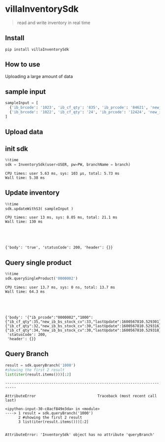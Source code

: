 # villaInventorySdk
> read and write inventory in real time


## Install

`pip install villaInventorySdk`

## How to use

Uploading a large amount of data

## sample input

```python
sampleInput = [ 
  {'ib_brcode': '1023', 'ib_cf_qty': '835', 'ib_prcode': '84621', 'new_ib_vs_stock_cv': '839'},
  {'ib_brcode': '1022', 'ib_cf_qty': '24', 'ib_prcode': '12424', 'new_ib_vs_stock_cv': '21'}
]
```

## Upload data

## init sdk

```python
%%time
sdk = InventorySdk(user=USER, pw=PW, branchName = branch)
```

    CPU times: user 5.63 ms, sys: 103 µs, total: 5.73 ms
    Wall time: 5.38 ms


## Update inventory 

```python
%%time
sdk.updateWithS3( sampleInput )
```

    CPU times: user 13 ms, sys: 8.05 ms, total: 21.1 ms
    Wall time: 130 ms





    {'body': 'true', 'statusCode': 200, 'header': {}}



## Query single product

```python
%%time
sdk.querySingleProduct('0000002')
```

    CPU times: user 13.7 ms, sys: 0 ns, total: 13.7 ms
    Wall time: 64.3 ms





    {'body': '{"ib_prcode":"0000002","1000":{"ib_cf_qty":35,"new_ib_bs_stock_cv":33,"lastUpdate":1600567810.529301},"1001":{"ib_cf_qty":32,"new_ib_bs_stock_cv":30,"lastUpdate":1600567810.529316},"1002":{"ib_cf_qty":34,"new_ib_bs_stock_cv":30,"lastUpdate":1600567810.529318},"lastUpdate":1600567810.529318}',
     'statusCode': 200,
     'header': {}}



## Query Branch

```python
result = sdk.queryBranch('1000')
#showing the first 2 result
list(iter(result.items()))[:2]
```


    ---------------------------------------------------------------------------

    AttributeError                            Traceback (most recent call last)

    <ipython-input-30-c8acf849e3da> in <module>
    ----> 1 result = sdk.queryBranch('1000')
          2 #showing the first 2 result
          3 list(iter(result.items()))[:2]


    AttributeError: 'InventorySdk' object has no attribute 'queryBranch'

